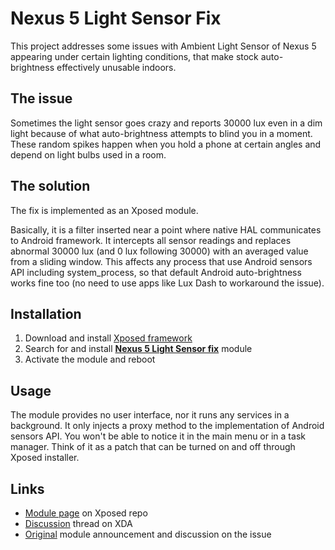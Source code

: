 Nexus 5 Light Sensor Fix
========================

This project addresses some issues with Ambient Light Sensor of Nexus 5 appearing under certain lighting conditions, that make stock auto-brightness effectively unusable indoors.

The issue
---------
Sometimes the light sensor goes crazy and reports 30000 lux even in a dim light because of what auto-brightness attempts to blind you in a moment. These random spikes happen when you hold a phone at certain angles and depend on light bulbs used in a room.

The solution
------------
The fix is implemented as an Xposed module.

Basically, it is a filter inserted near a point where native HAL communicates to Android framework. It intercepts all sensor readings and replaces abnormal 30000 lux (and 0 lux following 30000) with an averaged value from a sliding window. This affects any process that use Android sensors API including system_process, so that default Android auto-brightness works fine too (no need to use apps like Lux Dash to workaround the issue).

Installation
------------
 1. Download and install [Xposed framework](http://repo.xposed.info/module/de.robv.android.xposed.installer)
 2. Search for and install **[Nexus 5 Light Sensor fix](http://repo.xposed.info/module/ru.abusalimov.xposed.lightsensorfilter)** module
 3. Activate the module and reboot

Usage
-----
The module provides no user interface, nor it runs any services in a background. It only injects a proxy method to the implementation of Android sensors API. You won't be able to notice it in the main menu or in a task manager. Think of it as a patch that can be turned on and off through Xposed installer.

Links
-----
 - [Module page](http://repo.xposed.info/module/ru.abusalimov.xposed.lightsensorfilter) on Xposed repo
 - [Discussion](http://forum.xda-developers.com/xposed/modules/mod-ambient-light-sensor-fix-nexus-5-t2717309) thread on XDA
 - [Original](http://forum.xda-developers.com/google-nexus-5/help/major-issues-nexus-5-ambient-light-t2537978/post51619083) module announcement and discussion on the issue
